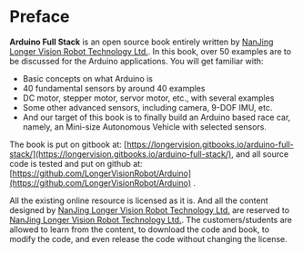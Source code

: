# Preface

**Arduino Full Stack** is an open source book entirely written by [NanJing Longer Vision Robot Technology Ltd.](http://www.longervisionrobot.com). In this book, over 50 examples are to be discussed for the Arduino applications. You will get familiar with:

* Basic concepts on what Arduino is
* 40 fundamental sensors by around 40 examples
* DC motor, stepper motor, servor motor, etc., with several examples
* Some other advanced sensors, including camera, 9-DOF IMU, etc.
* And our target of this book is to finally build an Arduino based race car, namely, an Mini-size Autonomous Vehicle with selected sensors.

The book is put on gitbook at: [https://longervision.gitbooks.io/arduino-full-stack/](https://longervision.gitbooks.io/arduino-full-stack/), and all source code is tested and put on github at: [https://github.com/LongerVisionRobot/Arduino](https://github.com/LongerVisionRobot/Arduino) .


All the existing online resource is licensed as it is. And all the content designed by [NanJing Longer Vision Robot Technology Ltd.](http://www.longervisionrobot.com) are reserved to [NanJing Longer Vision Robot Technology Ltd.](http://www.longervisionrobot.com). The customers/students are allowed to learn from the content, to download the code and book, to modify the code, and even release the code without changing the license.
